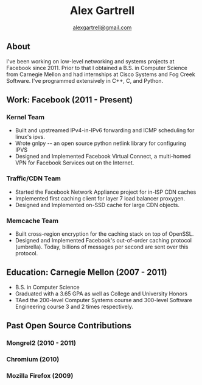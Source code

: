<center>

# Alex Gartrell

alexgartrell@gmail.com

</center>

## About

I've been working on low-level networking and systems projects at Facebook
since 2011.  Prior to that I obtained a B.S. in Computer Science from
Carnegie Mellon and had internships at Cisco Systems and Fog Creek
Software.  I've programmed extensively in C++, C, and Python.

## Work: Facebook (2011 - Present)

### Kernel Team
* Built and upstreamed IPv4-in-IPv6 forwarding and ICMP scheduling for
  linux's ipvs.
* Wrote gnlpy -- an open source python netlink library for configuring IPVS
* Designed and Implemented Facebook Virtual Connect, a multi-homed VPN for
  Facebook Services out on the Internet.

### Traffic/CDN Team
* Started the Facebook Network Appliance project for in-ISP CDN caches
* Implemented first caching client for layer 7 load balancer proxygen.
* Designed and Implemented on-SSD cache for large CDN objects.

### Memcache Team
* Built cross-region encryption for the caching stack on top of OpenSSL.
* Designed and Implemented Facebook's out-of-order caching protocol
  (umbrella).  Today, billions of messages per second are sent over this
  protocol.

## Education: Carnegie Mellon (2007 - 2011)
* B.S. in Computer Science
* Graduated with a 3.65 GPA as well as College and University Honors
* TAed the 200-level Computer Systems course and 300-level Software
  Engineering course 3 and 2 times respectively.

## Past Open Source Contributions

### Mongrel2 (2010 - 2011)

### Chromium (2010)

### Mozilla Firefox (2009)
